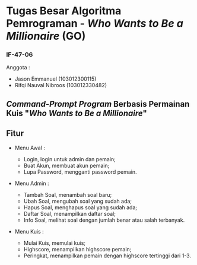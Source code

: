 # Tugas Besar Algoritma Pemrograman - _Who Wants to Be a Millionaire_ (GO)
### IF-47-06

Anggota :
- Jason Emmanuel (103012300115)
- Rifqi Nauval Nibroos (103012330482)

## _Command-Prompt Program_ Berbasis Permainan Kuis "_Who Wants to Be a Millionaire_"

## Fitur
- Menu Awal :
  - Login, login untuk admin dan pemain;
  - Buat Akun, membuat akun pemain;
  - Lupa Password, mengganti password pemain.
    
- Menu Admin :
  - Tambah Soal, menambah soal baru;
  - Ubah Soal, mengubah soal yang sudah ada;
  - Hapus Soal, menghapus soal yang sudah ada;
  - Daftar Soal, menampilkan daftar soal;
  - Info Soal, melihat soal dengan jumlah benar atau salah terbanyak.
    
- Menu Kuis :
  - Mulai Kuis, memulai kuis;
  - Highscore, menampilkan highscore pemain;
  - Peringkat, menampilkan pemain dengan highscore tertinggi dari 1-3.
